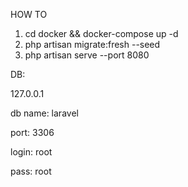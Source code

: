 HOW TO

1. cd docker && docker-compose up -d
2. php artisan migrate:fresh --seed
3. php artisan serve --port 8080


DB:
<p>127.0.0.1</p>
<p>db name: laravel</p> 
<p>port: 3306</p>
<p>login: root</p>
<p>pass: root</p>
